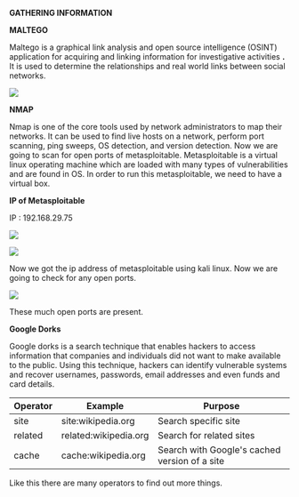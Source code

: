 **GATHERING INFORMATION**

**MALTEGO**

Maltego is a graphical link analysis and open source intelligence (OSINT) application for acquiring and linking information for investigative activities **.** It is used to determine the relationships and real world links between social networks.

![](https://github.com/wolff02/Gathering-Information/blob/main/maltego.png)

**NMAP**

Nmap is one of the core tools used by network administrators to map their networks. It can be used to find live hosts on a network, perform port scanning, ping sweeps, OS detection, and version detection. Now we are going to scan for open ports of metasploitable. Metasploitable is a virtual linux operating machine which are loaded with many types of vulnerabilities and are found in OS. In order to run this metasploitable, we need to have a virtual box.

**IP of Metasploitable**

IP : 192.168.29.75

![](https://github.com/wolff02/Gathering-Information/blob/main/Metasploitable.png)

![](https://github.com/wolff02/Gathering-Information/blob/main/IP.png)

Now we got the ip address of metasploitable using kali linux. Now we are going to check for any open ports.

![](https://github.com/wolff02/Gathering-Information/blob/main/open.png)

These much open ports are present.

**Google Dorks**

Google dorks is a search technique that enables hackers to access information that companies and individuals did not want to make available to the public. Using this technique, hackers can identify vulnerable systems and recover usernames, passwords, email addresses and even funds and card details.

| Operator | Example | Purpose |
| --- | --- | --- |
| site | site:wikipedia.org | Search specific site |
| related | related:wikipedia.org | Search for related sites |
| cache | cache:wikipedia.org | Search with Google&#39;s cached version of a site |

Like this there are many operators to find out more things.
